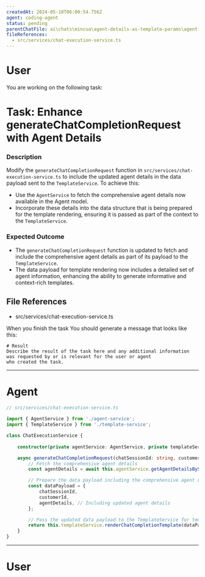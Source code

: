 ```yaml
---
createdAt: 2024-05-10T06:00:54.756Z
agent: coding-agent
status: pending
parentChatFile: ai\chats\mincua\agent-details-as-template-params\agent-details-as-template-params.md
fileReferences:
  - src/services/chat-execution-service.ts
---
```

# User

You are working on the following task:
# Task: Enhance generateChatCompletionRequest with Agent Details
### Description
Modify the `generateChatCompletionRequest` function in `src/services/chat-execution-service.ts` to include the updated agent details in the data payload sent to the `TemplateService`. To achieve this:
- Use the `AgentService` to fetch the comprehensive agent details now available in the Agent model.
- Incorporate these details into the data structure that is being prepared for the template rendering, ensuring it is passed as part of the context to the `TemplateService`.

### Expected Outcome
- The `generateChatCompletionRequest` function is updated to fetch and include the comprehensive agent details as part of its payload to the `TemplateService`.
- The data payload for template rendering now includes a detailed set of agent information, enhancing the ability to generate informative and context-rich templates.

## File References
- src/services/chat-execution-service.ts

When you finish the task You should generate a message that looks like this:
```task-output
# Result
Describe the result of the task here and any additional information was requested by or is relevant for the user or agent
who created the task.
```

---
# Agent

```typescript
// src/services/chat-execution-service.ts

import { AgentService } from './agent-service';
import { TemplateService } from './template-service';

class ChatExecutionService {
    
    constructor(private agentService: AgentService, private templateService: TemplateService) {}

    async generateChatCompletionRequest(chatSessionId: string, customerId: string) {
        // Fetch the comprehensive agent details
        const agentDetails = await this.agentService.getAgentDetailsBySession(chatSessionId);

        // Prepare the data payload including the comprehensive agent details
        const dataPayload = {
            chatSessionId,
            customerId,
            agentDetails, // Including updated agent details
        };

        // Pass the updated data payload to the TemplateService for template rendering
        return this.templateService.renderChatCompletionTemplate(dataPayload);
    }
}
```

---
# User
